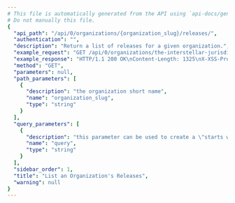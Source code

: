 ```yaml
---
# This file is automatically generated from the API using `api-docs/generate.py`
# Do not manually this file.
{
  "api_path": "/api/0/organizations/{organization_slug}/releases/", 
  "authentication": "", 
  "description": "Return a list of releases for a given organization.", 
  "example_request": "GET /api/0/organizations/the-interstellar-jurisdiction/releases/ HTTP/1.1\nHost: sentry.io\nAuthorization: Bearer {base64-encoded-key-here}", 
  "example_response": "HTTP/1.1 200 OK\nContent-Length: 1325\nX-XSS-Protection: 1; mode=block\nX-Content-Type-Options: nosniff\nContent-Language: en\nVary: Accept-Language, Cookie\nLink: <https://sentry.io/api/0/organizations/the-interstellar-jurisdiction/releases/?&cursor=100:-1:1>; rel=\"previous\"; results=\"false\"; cursor=\"100:-1:1\", <https://sentry.io/api/0/organizations/the-interstellar-jurisdiction/releases/?&cursor=100:1:0>; rel=\"next\"; results=\"false\"; cursor=\"100:1:0\"\nAllow: GET, POST, HEAD, OPTIONS\nX-Frame-Options: deny\nContent-Type: application/json\n\n[\n  {\n    \"authors\": [], \n    \"commitCount\": 0, \n    \"data\": {}, \n    \"dateCreated\": \"2018-09-20T15:48:07.561Z\", \n    \"dateReleased\": null, \n    \"deployCount\": 0, \n    \"firstEvent\": null, \n    \"lastCommit\": null, \n    \"lastDeploy\": null, \n    \"lastEvent\": null, \n    \"newGroups\": 0, \n    \"owner\": null, \n    \"projects\": [\n      {\n        \"name\": \"Pump Station\", \n        \"slug\": \"pump-station\"\n      }\n    ], \n    \"ref\": \"6ba09a7c53235ee8a8fa5ee4c1ca8ca886e7fdbb\", \n    \"shortVersion\": \"2.0rc2\", \n    \"url\": null, \n    \"version\": \"2.0rc2\"\n  }, \n  {\n    \"authors\": [], \n    \"commitCount\": 0, \n    \"data\": {}, \n    \"dateCreated\": \"2018-09-20T15:47:56.742Z\", \n    \"dateReleased\": null, \n    \"deployCount\": 0, \n    \"firstEvent\": \"2018-09-20T15:47:56.830Z\", \n    \"lastCommit\": null, \n    \"lastDeploy\": null, \n    \"lastEvent\": \"2018-09-20T15:47:56.830Z\", \n    \"newGroups\": 0, \n    \"owner\": null, \n    \"projects\": [\n      {\n        \"name\": \"Prime Mover\", \n        \"slug\": \"prime-mover\"\n      }\n    ], \n    \"ref\": null, \n    \"shortVersion\": \"3f5d70a\", \n    \"url\": null, \n    \"version\": \"3f5d70acf24d2e256f550b28b2b4e1271bf8c21c\"\n  }, \n  {\n    \"authors\": [], \n    \"commitCount\": 0, \n    \"data\": {}, \n    \"dateCreated\": \"2018-09-20T15:47:52.950Z\", \n    \"dateReleased\": null, \n    \"deployCount\": 0, \n    \"firstEvent\": \"2018-09-20T15:47:53.089Z\", \n    \"lastCommit\": null, \n    \"lastDeploy\": null, \n    \"lastEvent\": \"2018-09-20T15:47:53.089Z\", \n    \"newGroups\": 0, \n    \"owner\": null, \n    \"projects\": [\n      {\n        \"name\": \"Pump Station\", \n        \"slug\": \"pump-station\"\n      }\n    ], \n    \"ref\": null, \n    \"shortVersion\": \"593e1e1\", \n    \"url\": null, \n    \"version\": \"593e1e1f7222205faf2729e8d7766864717b48f6\"\n  }\n]", 
  "method": "GET", 
  "parameters": null, 
  "path_parameters": [
    {
      "description": "the organization short name", 
      "name": "organization_slug", 
      "type": "string"
    }
  ], 
  "query_parameters": [
    {
      "description": "this parameter can be used to create a \"starts with\" filter for the version.", 
      "name": "query", 
      "type": "string"
    }
  ], 
  "sidebar_order": 1, 
  "title": "List an Organization's Releases", 
  "warning": null
}
---
```

